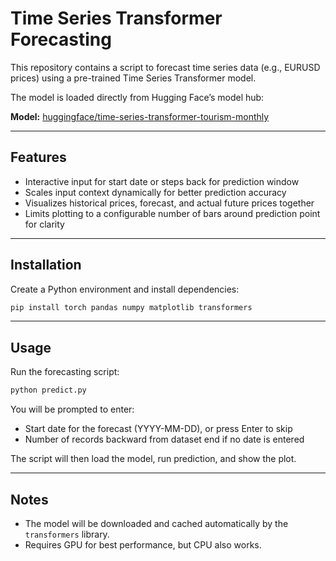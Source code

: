 # Time Series Transformer Forecasting

This repository contains a script to forecast time series data (e.g., EURUSD prices) using a pre-trained Time Series Transformer model.

The model is loaded directly from Hugging Face’s model hub:

**Model:** [huggingface/time-series-transformer-tourism-monthly](https://huggingface.co/huggingface/time-series-transformer-tourism-monthly)

---

## Features

* Interactive input for start date or steps back for prediction window
* Scales input context dynamically for better prediction accuracy
* Visualizes historical prices, forecast, and actual future prices together
* Limits plotting to a configurable number of bars around prediction point for clarity

---

## Installation

Create a Python environment and install dependencies:

```bash
pip install torch pandas numpy matplotlib transformers
```

---

## Usage

Run the forecasting script:

```bash
python predict.py
```

You will be prompted to enter:

* Start date for the forecast (YYYY-MM-DD), or press Enter to skip
* Number of records backward from dataset end if no date is entered

The script will then load the model, run prediction, and show the plot.

---

## Notes

* The model will be downloaded and cached automatically by the `transformers` library.
* Requires GPU for best performance, but CPU also works.
